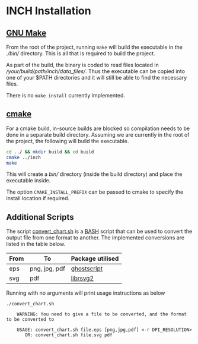# INCH Installation

## [GNU Make](https://www.gnu.org/software/make/)

From the root of the project, running `make` will build the executable in the *./bin/* directory. This is all that is required to build the project.

As part of the build, the binary is coded to read files located in */your/build/path/inch/data_files/*. Thus the executable can be copied into one of your $PATH directories and it will still be able to find the necessary files.

There is no `make install` currently implemented.


## [cmake](https://cmake.org/)

For a cmake build, in-source builds are blocked so compilation needs to be done in a separate build directory. Assuming we are currently in the root of the project, the following will build the executable.

```bash
cd ../ && mkdir build && cd build
cmake ../inch
make
```

This will create a *bin/* directory (inside the build directory) and place the executable inside.

The option `CMAKE_INSTALL_PREFIX` can be passed to cmake to specify the install location if required.


## Additional Scripts

The script [convert_chart.sh](convert_chart.sh) is a [BASH](https://www.gnu.org/software/bash/) script that can be used to convert the output file from one format to another. The implemented conversions are listed in the table below.

|From|To           |Package utilised                                   |
|--- |---          |---                                                |
|eps |png, jpg, pdf|[ghostscript](https://www.ghostscript.com/)        |
|svg |pdf          |[librsvg2](https://wiki.gnome.org/Projects/LibRsvg)|


Running with no arguments will print usage instructions as below

```
./convert_chart.sh

	WARNING: You need to give a file to be converted, and the format to be converted to

	USAGE: convert_chart.sh file.eps [png,jpg,pdf] <-r DPI_RESOLUTION>
	   OR: convert_chart.sh file.svg pdf

```
